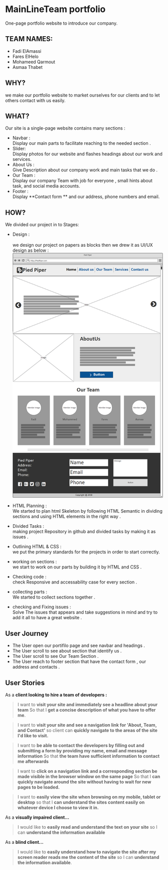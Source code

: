 # MainLineTeam portfolio
One-page portfolio website to introduce our company.

## TEAM NAMES:
- Fadi ElAmassi
- Fares ElHelo
- Mohameed Qarmout
- Asmaa Thabet

## WHY?
 we make our portfolio website to market ourselves for our clients and to let others contact with us easily.

## WHAT?
 Our site is a single-page website contains many sections :
* Navbar : 
 <br> Display our main parts to facilitate reaching to the needed section .
* Slider:
 <br> Display photos for our website and flashes headings about our work and services.
 * About Us :
 <br> Give Description about our company work and main tasks that we do .
 * Our Team : 
 <br> Display our company Team with job for everyone , small hints about task, and social media accounts.
 * Footer :
 <br> Display **Contact form ** and our address, phone numbers and email. 

## HOW?
We divided our project in to Stages:
<br> 
* Design :  
<br> we design our project on papers as blocks then we drew it as UI/UX design as below :
![Screenshot](images/mainlinelayout.png)

* HTML Planning : 
<br> We started to plan html Skeleton by following HTML Semantic in dividing sections and using HTML elements in the right way . 

* Divided Tasks :
<br>  making project Repository in github and divided tasks by making it as issues .

* Outlining HTML & CSS : 
<br> we put the primary standards for the projects in order to start correctly. 

* working on sections : 
<br> we start to work on our parts by building it by HTML and CSS . 

* Checking code : 
<br> check Responsive and accessability case for every section .

* collecting parts : 
<br> We started to collect sections together .

* checking and Fixing issues : 
<br> Solve The issues that appears and take suggestions in mind and try to add it all to have a great website . 

## User Journey
* The User open our portifilo page and see navbar and headings . 
* The User scroll to see about section that identify us .
* The User scroll to see Our Team Section . 
* The User reach to footer section that have the contact form , our address and contacts . 


## User Stories
As a **client looking to hire a team of developers :**
> I want to **visit your site and immediately see a headline about your team**
 So that I **get a concise description of what you have to offer me**.

> I want to **visit your site and see a navigation link for 'About, Team, and Contact'**
so client can **quickly navigate to the areas of the site I'd like to visit.**

> I want to **be able to contact the developers by filling out and submitting a form by providing my name, email and message information**
So that **the team have sufficient information to contact me afterwards**

> I want to **click on a navigation link and a corresponding section be made visible in the browser window on the same page**
So that I **can quickly navigate around the site without having to wait for new pages to be loaded.**

> I want to **easily view the site when browsing on my mobile, tablet or desktop**
 so that I **can understand the sites content easily on whatever device I choose to view it in.**

 As a **visually impaired client...**

> I would like to **easily read and understand the text on your site**
so I can **understand the information available**

As a **blind client...**

> I would like to **easily understand how to navigate the site after my screen reader reads me the content of the site**
so I can **understand the information available**.





